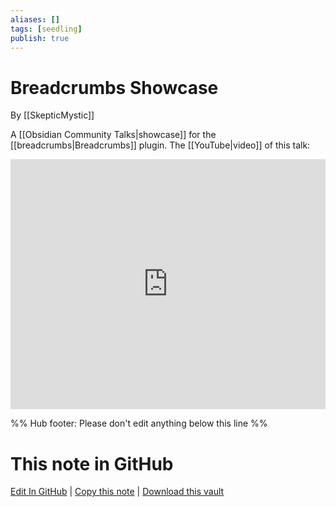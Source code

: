 ```yaml
---
aliases: []
tags: [seedling]
publish: true
---
```


# Breadcrumbs Showcase

By [[SkepticMystic]]

A [[Obsidian Community Talks|showcase]] for the [[breadcrumbs|Breadcrumbs]] plugin.
The [[YouTube|video]] of this talk:

<iframe width="100%" height="400px" src="https://www.youtube.com/embed/DXXB7fHcArg" title="YouTube video player" frameborder="0" allow="accelerometer; autoplay; clipboard-write; encrypted-media; gyroscope; picture-in-picture" allowfullscreen></iframe>

%% Hub footer: Please don't edit anything below this line %%

# This note in GitHub

<span class="git-footer">[Edit In GitHub](https://github.dev/obsidian-community/obsidian-hub/blob/main/04%20-%20Guides%2C%20Workflows%2C%20%26%20Courses/Community%20Talks/Breadcrumbs%20Showcase.md "git-hub-edit-note") | [Copy this note](https://raw.githubusercontent.com/obsidian-community/obsidian-hub/main/04%20-%20Guides%2C%20Workflows%2C%20%26%20Courses/Community%20Talks/Breadcrumbs%20Showcase.md "git-hub-copy-note") | [Download this vault](https://github.com/obsidian-community/obsidian-hub/archive/refs/heads/main.zip "git-hub-download-vault") </span>
